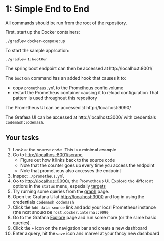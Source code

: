 # 1: Simple End to End

All commands should be run from the root of the repository.

First, start up the Docker containers:

`./gradlew docker-compose:up`

To start the sample application:

`./gradlew 1:bootRun`

The spring boot endpoint can then be accessed at http://localhost:8001/

The `bootRun` command has an added hook that causes it to:
* copy `prometheus.yml` to the Prometheus config volume
* restart the Prometheus container causing it to reload configuration
That pattern is used throughout this repository

The Prometheus UI can be accessed at http://localhost:9090/

The Grafana UI can be accessed at http://localhost:3000/ with credentials `codemash:codemash`.


## Your tasks

1. Look at the source code. This is a minimal example.
2. Go to [http://localhost:8001/scrape](http://localhost:8001/scrape).
    * Figure out how it links back to the source code
    * Note that the counter goes up every time you access the endpoint
    * Note that prometheus also accesses the endpoint
3. Inspect `./prometheus.yml`
4. Go to [http://localhost:9090/](http://localhost:9090/), the Prometheus UI.  Explore the different options in the `status` menu,
especially  [targets](http://localhost:9090/targets)
5. Try running some queries from the [graph](http://localhost:9090/graph) page.
6. Open the Grafana UI at [http://localhost:3000](http://localhost:3000) and log in using the credentials `codemash:codemash`
7. Click the `Add data source` link and add your local Prometheus instance (the host should be `host.docker.internal:9090`)
8. Go to the Grafana [Explore](http://localhost:3000/explore) page and run some more (or the same basic queries).
9. Click the `+` icon on the navigation bar and create a new dashboard
10. Enter a query, hit the `save` icon and marvel at your fancy new dashboard
